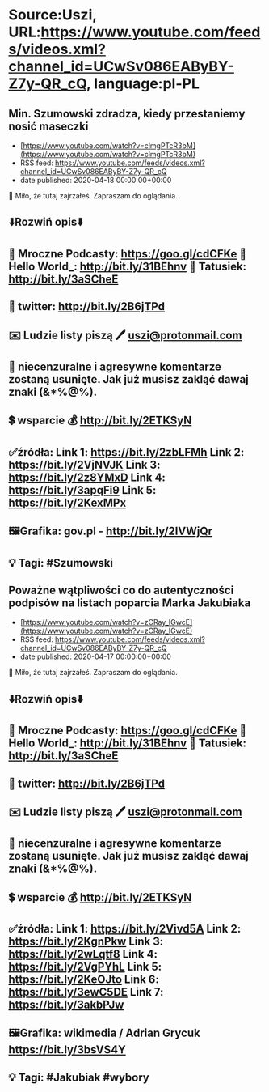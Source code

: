 # Source:Uszi, URL:https://www.youtube.com/feeds/videos.xml?channel_id=UCwSv086EAByBY-Z7y-QR_cQ, language:pl-PL

## Min. Szumowski zdradza, kiedy przestaniemy nosić maseczki
 - [https://www.youtube.com/watch?v=clmgPTcR3bM](https://www.youtube.com/watch?v=clmgPTcR3bM)
 - RSS feed: https://www.youtube.com/feeds/videos.xml?channel_id=UCwSv086EAByBY-Z7y-QR_cQ
 - date published: 2020-04-18 00:00:00+00:00

🤪 Miło, że tutaj zajrzałeś.  Zapraszam do oglądania.

⬇️Rozwiń opis⬇️
------------------------------------------------------------
👀 Mroczne Podcasty: https://goo.gl/cdCFKe
👀 Hello World_: http://bit.ly/31BEhnv
👀 Tatusiek: http://bit.ly/3aSCheE
------------------------------------------------------------
👀 twitter: http://bit.ly/2B6jTPd
------------------------------------------------------------
✉️ Ludzie listy piszą 
🖊️ uszi@protonmail.com
------------------------------------------------------------
👺 niecenzuralne i agresywne komentarze zostaną usunięte.  Jak już musisz zakląć dawaj znaki (&*%@%).
------------------------------------------------------------
💲 wsparcie
💰 http://bit.ly/2ETKSyN
------------------------------------------------------------
✅źródła:
Link 1:                   https://bit.ly/2zbLFMh
Link 2:                   https://bit.ly/2VjNVJK 
Link 3:                   https://bit.ly/2z8YMxD
Link 4:                   https://bit.ly/3apqFi9
Link 5:                   https://bit.ly/2KexMPx 
---------------------------------------------------------------
🖼Grafika: 
gov.pl - http://bit.ly/2lVWjQr
-------------------------------------------------------------
💡 Tagi: #Szumowski
--------------------------------------------------------------

## Poważne wątpliwości co do autentyczności podpisów na listach poparcia Marka Jakubiaka
 - [https://www.youtube.com/watch?v=zCRay_IGwcE](https://www.youtube.com/watch?v=zCRay_IGwcE)
 - RSS feed: https://www.youtube.com/feeds/videos.xml?channel_id=UCwSv086EAByBY-Z7y-QR_cQ
 - date published: 2020-04-17 00:00:00+00:00

🤪 Miło, że tutaj zajrzałeś.  Zapraszam do oglądania.

⬇️Rozwiń opis⬇️
------------------------------------------------------------
👀 Mroczne Podcasty: https://goo.gl/cdCFKe
👀 Hello World_: http://bit.ly/31BEhnv
👀 Tatusiek: http://bit.ly/3aSCheE
------------------------------------------------------------
👀 twitter: http://bit.ly/2B6jTPd
------------------------------------------------------------
✉️ Ludzie listy piszą 
🖊️ uszi@protonmail.com
------------------------------------------------------------
👺 niecenzuralne i agresywne komentarze zostaną usunięte.  Jak już musisz zakląć dawaj znaki (&*%@%).
------------------------------------------------------------
💲 wsparcie
💰 http://bit.ly/2ETKSyN
------------------------------------------------------------
✅źródła:
Link 1:                   https://bit.ly/2Vivd5A
Link 2:                   https://bit.ly/2KgnPkw
Link 3:                   https://bit.ly/2wLqtf8
Link 4:                   https://bit.ly/2VgPYhL
Link 5:                   https://bit.ly/2KeOJto
Link 6:                   https://bit.ly/3ewC5DE
Link 7:                   https://bit.ly/3akbPJw
---------------------------------------------------------------
🖼Grafika: 
wikimedia / Adrian Grycuk
https://bit.ly/3bsVS4Y
-------------------------------------------------------------
💡 Tagi: #Jakubiak #wybory
--------------------------------------------------------------

